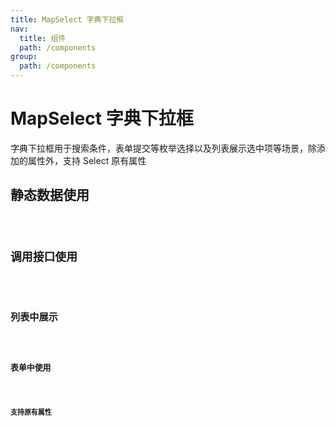 ```yaml
---
title: MapSelect 字典下拉框
nav:
  title: 组件
  path: /components
group:
  path: /components
---
```


# MapSelect 字典下拉框

字典下拉框用于搜索条件，表单提交等枚举选择以及列表展示选中项等场景，除添加的属性外，支持 Select 原有属性

## 静态数据使用

<code src="./demos/data.tsx" title="静态数据使用" desc="Select原有属性支持直接挂载，Option原有属性放在数据项上" />

## 调用接口使用

<code src="./demos/fetch.tsx" title="调用接口使用" desc="通过唯一的unique属性可将fetch得到的数据进行浏览器session缓存" />

## 列表中展示

<code src="./demos/show.tsx" title="列表中展示" desc="通过showLabel属性，通过指定的value值展示对应的label，多个值通过separator值进行分割" />

## 表单中使用

<code src="./demos/form.tsx" title="表单中使用" desc="支持Form组件（Ant Design）内通过form实例控制使用" />

## 支持原有属性

<code src="./demos/extend.tsx" title="支持原有属性" desc="支持Select组件（Ant Design）原有属性" />

<API></API>

<!-- 除以上 API 外，倒计时按钮还支持 Button 组件（Ant Design）的所有 API 。 -->
